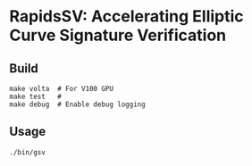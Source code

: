 # RapidsSV: Accelerating Elliptic Curve Signature Verification

## Build

```
make volta  # For V100 GPU
make test   # 
make debug  # Enable debug logging
```

## Usage

```
./bin/gsv
```

